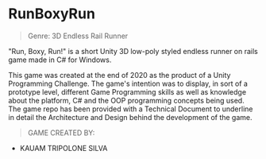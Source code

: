 # RunBoxyRun

> Genre: 3D Endless Rail Runner

"Run, Boxy, Run!" is a short Unity 3D low-poly styled endless runner on rails game made in C# for Windows.

This game was created at the end of 2020 as the product of a Unity Programming Challenge.
The game's intention was to display, in sort of a prototype level, different Game Programming skills as well as knowledge about the platform, C# and the OOP programming concepts being used.
The game repo has been provided with a Technical Document to underline in detail the Architecture and Design behind the development of the game.

> GAME CREATED BY:
- KAUAM TRIPOLONE SILVA

